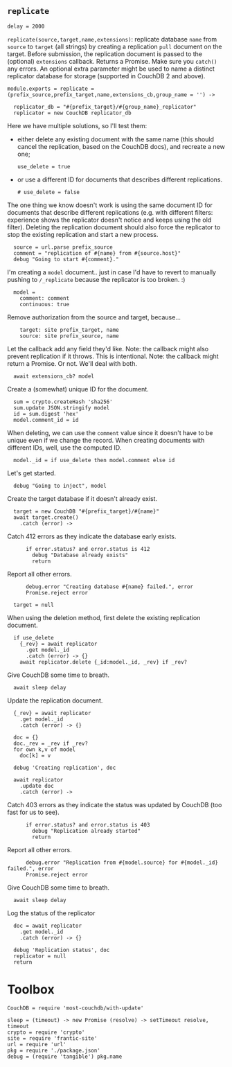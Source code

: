 `replicate`
-----------

    delay = 2000

`replicate(source,target,name,extensions)`: replicate database `name` from `source` to `target` (all strings) by creating a replication `pull` document on the target.
Before submission, the replication document is passed to the (optional) `extensions` callback.
Returns a Promise. Make sure you `catch()` any errors.
An optional extra parameter might be used to name a distinct replicator database for storage (supported in CouchDB 2 and above).

    module.exports = replicate = (prefix_source,prefix_target,name,extensions_cb,group_name = '') ->

      replicator_db = "#{prefix_target}/#{group_name}_replicator"
      replicator = new CouchDB replicator_db

Here we have multiple solutions, so I'll test them:
- either delete any existing document with the same name (this should cancel the replication, based on the CouchDB docs), and recreate a new one;

      use_delete = true

- or use a different ID for documents that describes different replications.

      # use_delete = false

The one thing we know doesn't work is using the same document ID for documents that describe different replications (e.g. with different filters: experience shows the replicator doesn't notice and keeps using the old filter).
Deleting the replication document should also force the replicator to stop the existing replication and start a new process.

      source = url.parse prefix_source
      comment = "replication of #{name} from #{source.host}"
      debug "Going to start #{comment}."

I'm creating a `model` document.. just in case I'd have to revert to manually pushing to `/_replicate` because the replicator is too broken. :)

      model =
        comment: comment
        continuous: true

Remove authorization from the source and target, because...

        target: site prefix_target, name
        source: site prefix_source, name

Let the callback add any field they'd like.
Note: the callback might also prevent replication if it throws. This is intentional.
Note: the callback might return a Promise. Or not. We'll deal with both.

      await extensions_cb? model

Create a (somewhat) unique ID for the document.

      sum = crypto.createHash 'sha256'
      sum.update JSON.stringify model
      id = sum.digest 'hex'
      model.comment_id = id

When deleting, we can use the `comment` value since it doesn't have to be unique even if we change the record.
When creating documents with different IDs, well, use the computed ID.

      model._id = if use_delete then model.comment else id

Let's get started.

      debug "Going to inject", model

Create the target database if it doesn't already exist.

      target = new CouchDB "#{prefix_target}/#{name}"
      await target.create()
        .catch (error) ->

Catch 412 errors as they indicate the database early exists.

          if error.status? and error.status is 412
            debug "Database already exists"
            return

Report all other errors.

          debug.error "Creating database #{name} failed.", error
          Promise.reject error

      target = null

When using the deletion method, first delete the existing replication document.

      if use_delete
        {_rev} = await replicator
          .get model._id
          .catch (error) -> {}
        await replicator.delete {_id:model._id, _rev} if _rev?

Give CouchDB some time to breath.

      await sleep delay

Update the replication document.

      {_rev} = await replicator
        .get model._id
        .catch (error) -> {}

      doc = {}
      doc._rev = _rev if _rev?
      for own k,v of model
        doc[k] = v

      debug 'Creating replication', doc

      await replicator
        .update doc
        .catch (error) ->

Catch 403 errors as they indicate the status was updated by CouchDB (too fast for us to see).

          if error.status? and error.status is 403
            debug "Replication already started"
            return

Report all other errors.

          debug.error "Replication from #{model.source} for #{model._id} failed.", error
          Promise.reject error

Give CouchDB some time to breath.

      await sleep delay

Log the status of the replicator

      doc = await replicator
        .get model._id
        .catch (error) -> {}

      debug 'Replication status', doc
      replicator = null
      return

Toolbox
=======

    CouchDB = require 'most-couchdb/with-update'

    sleep = (timeout) -> new Promise (resolve) -> setTimeout resolve, timeout
    crypto = require 'crypto'
    site = require 'frantic-site'
    url = require 'url'
    pkg = require './package.json'
    debug = (require 'tangible') pkg.name
